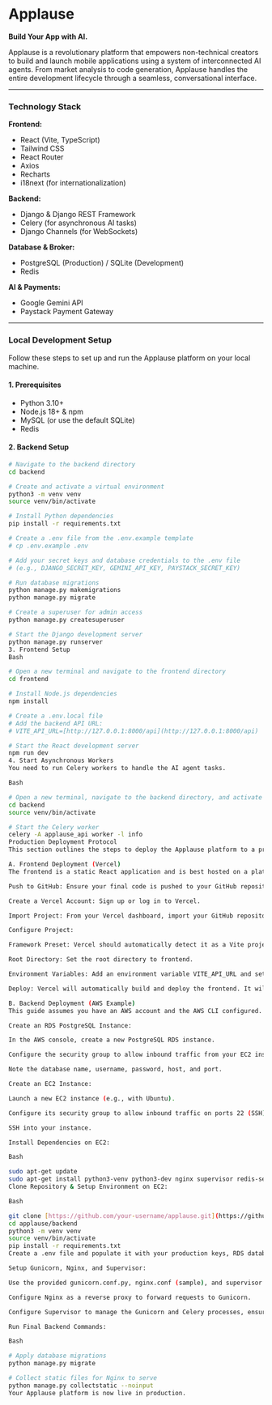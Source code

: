 # Applause

**Build Your App with AI.**

Applause is a revolutionary platform that empowers non-technical creators to build and launch mobile applications using a system of interconnected AI agents. From market analysis to code generation, Applause handles the entire development lifecycle through a seamless, conversational interface.

---

### Technology Stack

**Frontend:**
* React (Vite, TypeScript)
* Tailwind CSS
* React Router
* Axios
* Recharts
* i18next (for internationalization)

**Backend:**
* Django & Django REST Framework
* Celery (for asynchronous AI tasks)
* Django Channels (for WebSockets)

**Database & Broker:**
* PostgreSQL (Production) / SQLite (Development)
* Redis

**AI & Payments:**
* Google Gemini API
* Paystack Payment Gateway

---

### Local Development Setup

Follow these steps to set up and run the Applause platform on your local machine.

#### **1. Prerequisites**
* Python 3.10+
* Node.js 18+ & npm
* MySQL (or use the default SQLite)
* Redis

#### **2. Backend Setup**

```bash
# Navigate to the backend directory
cd backend

# Create and activate a virtual environment
python3 -m venv venv
source venv/bin/activate

# Install Python dependencies
pip install -r requirements.txt

# Create a .env file from the .env.example template
# cp .env.example .env

# Add your secret keys and database credentials to the .env file
# (e.g., DJANGO_SECRET_KEY, GEMINI_API_KEY, PAYSTACK_SECRET_KEY)

# Run database migrations
python manage.py makemigrations
python manage.py migrate

# Create a superuser for admin access
python manage.py createsuperuser

# Start the Django development server
python manage.py runserver
3. Frontend Setup
Bash

# Open a new terminal and navigate to the frontend directory
cd frontend

# Install Node.js dependencies
npm install

# Create a .env.local file
# Add the backend API URL:
# VITE_API_URL=[http://127.0.0.1:8000/api](http://127.0.0.1:8000/api)

# Start the React development server
npm run dev
4. Start Asynchronous Workers
You need to run Celery workers to handle the AI agent tasks.

Bash

# Open a new terminal, navigate to the backend directory, and activate the virtual environment
cd backend
source venv/bin/activate

# Start the Celery worker
celery -A applause_api worker -l info
Production Deployment Protocol
This section outlines the steps to deploy the Applause platform to a production environment.

A. Frontend Deployment (Vercel)
The frontend is a static React application and is best hosted on a platform optimized for static sites like Vercel.

Push to GitHub: Ensure your final code is pushed to your GitHub repository.

Create a Vercel Account: Sign up or log in to Vercel.

Import Project: From your Vercel dashboard, import your GitHub repository.

Configure Project:

Framework Preset: Vercel should automatically detect it as a Vite project.

Root Directory: Set the root directory to frontend.

Environment Variables: Add an environment variable VITE_API_URL and set it to the public URL of your backend API (e.g., https://api.yourapplause.com/api).

Deploy: Vercel will automatically build and deploy the frontend. It will also redeploy on every push to the main branch.

B. Backend Deployment (AWS Example)
This guide assumes you have an AWS account and the AWS CLI configured.

Create an RDS PostgreSQL Instance:

In the AWS console, create a new PostgreSQL RDS instance.

Configure the security group to allow inbound traffic from your EC2 instance on port 5432.

Note the database name, username, password, host, and port.

Create an EC2 Instance:

Launch a new EC2 instance (e.g., with Ubuntu).

Configure its security group to allow inbound traffic on ports 22 (SSH), 80 (HTTP), and 443 (HTTPS).

SSH into your instance.

Install Dependencies on EC2:

Bash

sudo apt-get update
sudo apt-get install python3-venv python3-dev nginx supervisor redis-server postgresql-client
Clone Repository & Setup Environment on EC2:

Bash

git clone [https://github.com/your-username/applause.git](https://github.com/your-username/applause.git)
cd applause/backend
python3 -m venv venv
source venv/bin/activate
pip install -r requirements.txt
Create a .env file and populate it with your production keys, RDS database credentials, ALLOWED_HOSTS (your domain name), and set ENVIRONMENT=production.

Setup Gunicorn, Nginx, and Supervisor:

Use the provided gunicorn.conf.py, nginx.conf (sample), and supervisor.conf (sample) files as templates.

Configure Nginx as a reverse proxy to forward requests to Gunicorn.

Configure Supervisor to manage the Gunicorn and Celery processes, ensuring they run continuously.

Run Final Backend Commands:

Bash

# Apply database migrations
python manage.py migrate

# Collect static files for Nginx to serve
python manage.py collectstatic --noinput
Your Applause platform is now live in production.

